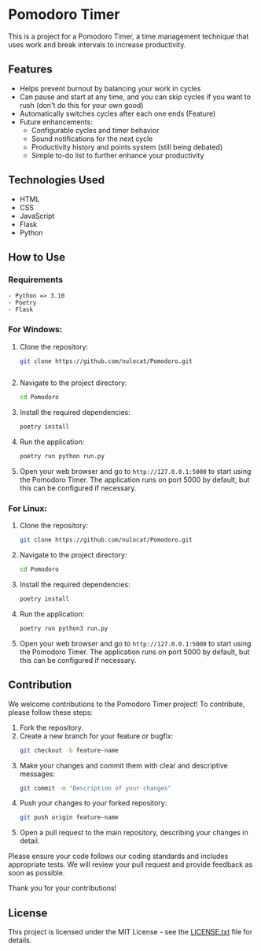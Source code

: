 # Pomodoro Timer

This is a project for a Pomodoro Timer, a time management technique that uses work and break intervals to increase productivity.

## Features

- Helps prevent burnout by balancing your work in cycles
- Can pause and start at any time, and you can skip cycles if you want to rush (don't do this for your own good)
- Automatically switches cycles after each one ends (Feature)
- Future enhancements:
  - Configurable cycles and timer behavior
  - Sound notifications for the next cycle
  - Productivity history and points system (still being debated)
  - Simple to-do list to further enhance your productivity

## Technologies Used

- HTML
- CSS
- JavaScript
- Flask
- Python

## How to Use

### Requirements

    - Python => 3.10
    - Poetry
    - Flask

### For Windows:

1. Clone the repository:
    ```bash
    git clone https://github.com/nulocat/Pomodoro.git
    ```
    ```

2. Navigate to the project directory:
    ```bash
    cd Pomodoro
    ```

3. Install the required dependencies:
    ```bash
    poetry install
    ```

4. Run the application:
    ```bash
    poetry run python run.py
    ```
    
5. Open your web browser and go to `http://127.0.0.1:5000` to start using the Pomodoro Timer. The application runs on port 5000 by default, but this can be configured if necessary.

### For Linux:

1. Clone the repository:
    ```bash
    git clone https://github.com/nulocat/Pomodoro.git
    ```

2. Navigate to the project directory:
    ```bash
    cd Pomodoro
    ```

3. Install the required dependencies:
    ```bash
    poetry install
    ```

4. Run the application:
    ```bash
    poetry run python3 run.py

5. Open your web browser and go to `http://127.0.0.1:5000` to start using the Pomodoro Timer. The application runs on port 5000 by default, but this can be configured if necessary.

## Contribution

We welcome contributions to the Pomodoro Timer project! To contribute, please follow these steps:

1. Fork the repository.
2. Create a new branch for your feature or bugfix:
    ```bash
    git checkout -b feature-name
    ```
3. Make your changes and commit them with clear and descriptive messages:
    ```bash
    git commit -m "Description of your changes"
    ```
4. Push your changes to your forked repository:
    ```bash
    git push origin feature-name
    ```
5. Open a pull request to the main repository, describing your changes in detail.

Please ensure your code follows our coding standards and includes appropriate tests. We will review your pull request and provide feedback as soon as possible.

Thank you for your contributions!

## License

This project is licensed under the MIT License - see the [LICENSE.txt](LICENSE.txt) file for details.